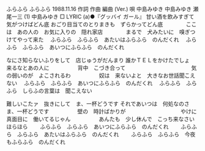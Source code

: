 
ふらふら
ふらふら
1988.11.16
作詞  作曲  編曲 (Ver.)   唄
中島みゆき   中島みゆき   瀬尾一三 (1)
中島みゆき
□ LYRIC (a)●『グッバイ ガール』
甘い酒を飲みすぎて　気がつけばどん底
おごり目当てのとりまきも　ずらかってどん底
　　　　ここは　あの人の　お気に入りの　隠れ家店
　　　　まるで　犬みたいに　嗅ぎつけてやって来た
　ふらふら　ふらふら　あたいはふらふら　のんだくれ
　ふらふら　ふらふら　あいつにふらふら　のんだくれ

なにさ知らないふりをして　店じゅうがだんまり
誰かＴＥＬをかけたでしょ　来るなとあの人に
　　　　　背中　こづき合って
　　　　　　　　　　　　気の弱いのが　よこされるわ
　　　　　奴は　来ないよと　大きなお世話聞こえない
　ふらふら　ふらふら　あいつにふらふら　のんだくれ
　ふらふら　ふらふら　しらふの言葉は　聞こえない

難しいこたァ　抜きにして　ま、一杯どうです
それであいつは　何処なのさ　ま、一杯どうです
　　　　　壁の　時計ばかりが
　　　　　　　　　　やけに真面目に　働いてるじゃん
　　　　　あんたも　少し休んで　こっち来なさい　ほらほら
　　ふらふら　ふらふら　あいつにふらふら　のんだくれ
　　ふらふら　ふらふら　あたいはふらふら　のんだくれ
　　ふらふら　ふらふら　今夜もふらふら　のんだくれ